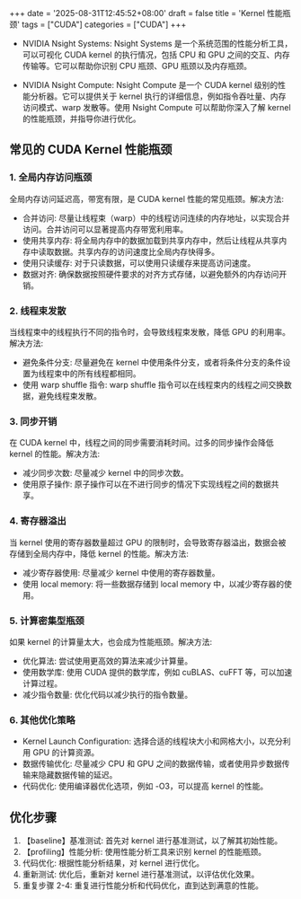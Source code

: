 +++
date = '2025-08-31T12:45:52+08:00'
draft = false
title = 'Kernel 性能瓶颈'
tags = ["CUDA"]
categories = ["CUDA"]
+++



- NVIDIA Nsight Systems: Nsight Systems 是一个系统范围的性能分析工具，可以可视化 CUDA kernel 的执行情况，包括 CPU 和 GPU 之间的交互、内存传输等。它可以帮助你识别 CPU 瓶颈、GPU 瓶颈以及内存瓶颈。

- NVIDIA Nsight Compute: Nsight Compute 是一个 CUDA kernel 级别的性能分析器。它可以提供关于 kernel 执行的详细信息，例如指令吞吐量、内存访问模式、warp 发散等。使用 Nsight Compute 可以帮助你深入了解 kernel 的性能瓶颈，并指导你进行优化。


## 常见的 CUDA Kernel 性能瓶颈

### 1. 全局内存访问瓶颈

全局内存访问延迟高，带宽有限，是 CUDA kernel 性能的常见瓶颈。解决方法:

  - 合并访问: 尽量让线程束（warp）中的线程访问连续的内存地址，以实现合并访问。合并访问可以显著提高内存带宽利用率。
  - 使用共享内存: 将全局内存中的数据加载到共享内存中，然后让线程从共享内存中读取数据。共享内存的访问速度比全局内存快得多。
  - 使用只读缓存: 对于只读数据，可以使用只读缓存来提高访问速度。
  - 数据对齐: 确保数据按照硬件要求的对齐方式存储，以避免额外的内存访问开销。


### 2. 线程束发散

当线程束中的线程执行不同的指令时，会导致线程束发散，降低 GPU 的利用率。解决方法:

  - 避免条件分支: 尽量避免在 kernel 中使用条件分支，或者将条件分支的条件设置为线程束中的所有线程都相同。
  - 使用 warp shuffle 指令: warp shuffle 指令可以在线程束内的线程之间交换数据，避免线程束发散。


### 3. 同步开销

在 CUDA kernel 中，线程之间的同步需要消耗时间。过多的同步操作会降低 kernel 的性能。解决方法:

  - 减少同步次数: 尽量减少 kernel 中的同步次数。
  - 使用原子操作: 原子操作可以在不进行同步的情况下实现线程之间的数据共享。


### 4. 寄存器溢出

当 kernel 使用的寄存器数量超过 GPU 的限制时，会导致寄存器溢出，数据会被存储到全局内存中，降低 kernel 的性能。解决方法:

  - 减少寄存器使用: 尽量减少 kernel 中使用的寄存器数量。
  - 使用 local memory: 将一些数据存储到 local memory 中，以减少寄存器的使用。


### 5. 计算密集型瓶颈 

如果 kernel 的计算量太大，也会成为性能瓶颈。解决方法:

  - 优化算法: 尝试使用更高效的算法来减少计算量。
  - 使用数学库: 使用 CUDA 提供的数学库，例如 cuBLAS、cuFFT 等，可以加速计算过程。
  - 减少指令数量: 优化代码以减少执行的指令数量。


### 6. 其他优化策略

  - Kernel Launch Configuration: 选择合适的线程块大小和网格大小，以充分利用 GPU 的计算资源。
  - 数据传输优化: 尽量减少 CPU 和 GPU 之间的数据传输，或者使用异步数据传输来隐藏数据传输的延迟。
  - 代码优化: 使用编译器优化选项，例如 -O3，可以提高 kernel 的性能。


## 优化步骤

  1. 【baseline】基准测试: 首先对 kernel 进行基准测试，以了解其初始性能。
  2. 【profiling】性能分析: 使用性能分析工具来识别 kernel 的性能瓶颈。
  3. 代码优化: 根据性能分析结果，对 kernel 进行优化。
  4. 重新测试: 优化后，重新对 kernel 进行基准测试，以评估优化效果。
  5. 重复步骤 2-4: 重复进行性能分析和代码优化，直到达到满意的性能。

